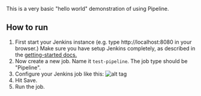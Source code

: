 This is a very basic "hello world" demonstration of using Pipeline. 

## How to run

1. First start your Jenkins instance (e.g. type http://localhost:8080 in your browser.)
  Make sure you have setup Jenkins completely, as described in the [getting-started docs.](https://jenkins.io/download/)
1. Now create a new job. Name it `test-pipeline`. The job type should be "Pipeline".
1. Configure your Jenkins job like this:
![alt tag](https://raw.githubusercontent.com/savishy/jenkins-examples/master/img/helloworld.png)
1. Hit Save.
2. Run the job.

